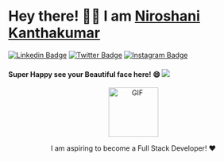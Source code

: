 # Hey there! 🙋‍♀️ I am <a href="https://niroportfolio.netlify.app/">Niroshani Kanthakumar</a> 

[![Linkedin Badge](https://img.shields.io/badge/-LinkedIn-0e76a8?style=flat-square&logo=Linkedin&logoColor=white)](https://www.linkedin.com/in/niroshanikanthakumar)
[![Twitter Badge](https://img.shields.io/badge/-Twitter-00acee?style=flat-square&logo=Twitter&logoColor=white)](https://twitter.com/techgirlniro)
[![Instagram Badge](https://img.shields.io/badge/-Instagram-e4405f?style=flat-square&logo=Instagram&logoColor=white)](https://www.instagram.com/techgirlniro)

#### Super Happy see your Beautiful face here! 😄 ![](https://visitor-badge.glitch.me/badge?page_id=Niro7.visitor-badge) 
<p align="center">
<img alt="GIF" src="https://i.giphy.com/media/dWxO36Jzd6bTSt5dIY/200w.webp" width="100" height="100" />
</p>
<p align="center">
I am aspiring to become a Full Stack Developer! ♥
</p>
<!--
**Niro7/Niro7** is a ✨ _special_ ✨ repository because its `README.md` (this file) appears on your GitHub profile.

Here are some ideas to get you started:

- 🔭 I’m currently working on ...
- 🌱 I’m currently learning ...
- 👯 I’m looking to collaborate on ...
- 🤔 I’m looking for help with ...
- 💬 Ask me about ...
- 📫 How to reach me: ...
- 😄 Pronouns: ...
- ⚡ Fun fact: ...
-->
<p>
  <img height="180em" src="https://github-readme-stats.vercel.app/api?username=Niro7&show_icons=true&hide_border=true&&count_private=true&include_all_commits=true" />
  <img height="180em" src="https://github-readme-stats.vercel.app/api/top-langs/?username=Niro7&exclude_repo=KNN-Image-Classification&show_icons=true&hide_border=true&layout=compact&langs_count=8"/>
</p>
